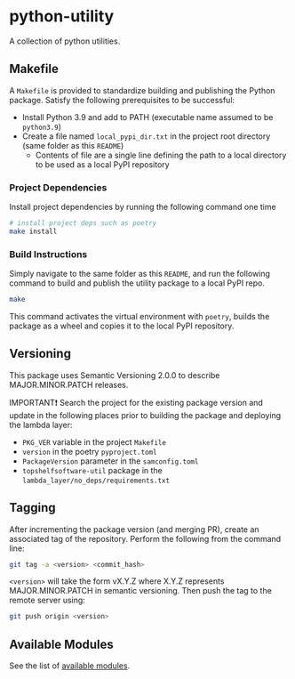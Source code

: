 # python-utility

A collection of python utilities.

## Makefile

A `Makefile` is provided to standardize building and publishing the Python package. Satisfy the following prerequisites to be successful:

- Install Python 3.9 and add to PATH (executable name assumed to be `python3.9`)
- Create a file named `local_pypi_dir.txt` in the project root directory (same folder as this `README`)
  - Contents of file are a single line defining the path to a local directory to be used as a local PyPI repository

### Project Dependencies

Install project dependencies by running the following command one time

```bash
# install project deps such as poetry
make install
```

### Build Instructions

Simply navigate to the same folder as this `README`, and run the following command to build and publish the utility package to a local PyPI repo.

```bash
make
```

This command activates the virtual environment with `poetry`, builds the package as a wheel and copies it to the local PyPI repository.

## Versioning

This package uses Semantic Versioning 2.0.0 to describe MAJOR.MINOR.PATCH releases.

IMPORTANT❗
Search the project for the existing package version and update in the following places prior to building the package and deploying the lambda layer:

- `PKG_VER` variable in the project `Makefile`
- `version` in the poetry `pyproject.toml`
- `PackageVersion` parameter in the `samconfig.toml`
- `topshelfsoftware-util` package in the `lambda_layer/no_deps/requirements.txt`

## Tagging

After incrementing the package version (and merging PR), create an associated tag of the repository. Perform the following from the command line:

```bash
git tag -a <version> <commit_hash>
```

`<version>` will take the form vX.Y.Z where X.Y.Z represents MAJOR.MINOR.PATCH in semantic versioning. Then push the tag to the remote server using:

```bash
git push origin <version>
```

## Available Modules

See the list of [available modules](./docs/README.md#available-modules).
